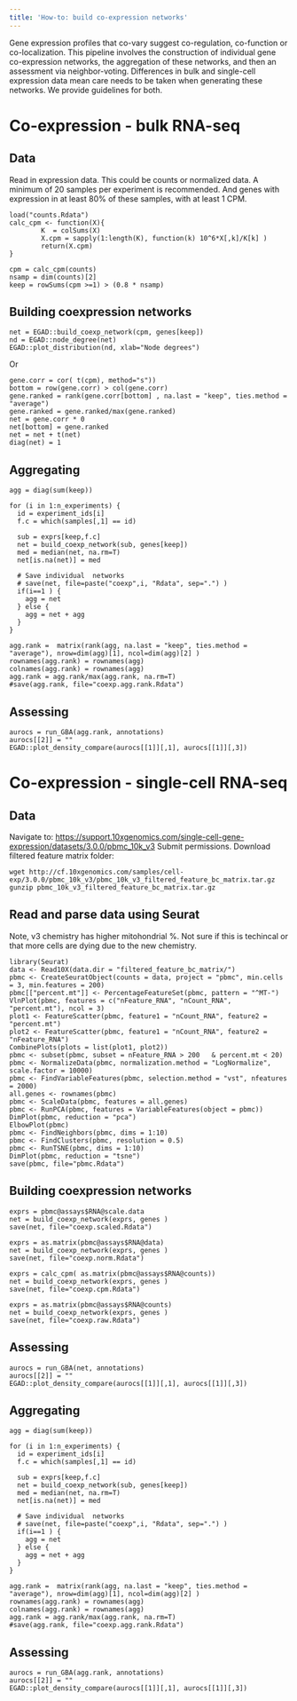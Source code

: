 ```yaml
---
title: 'How-to: build co-expression networks'
---
```

 
Gene expression profiles that co-vary suggest co-regulation, co-function or co-localization. This pipeline involves the construction of individual gene co-expression networks, the aggregation of these networks, and then an assessment via neighbor-voting. Differences in bulk and single-cell expression data mean care needs to be taken when generating these networks. We provide guidelines for both. 

# Co-expression - bulk RNA-seq
## Data 
Read in expression data. This could be counts or normalized data. A minimum of 20 samples per experiment is recommended. And genes with expression in at least 80% of these samples, with at least 1 CPM.  
```{}
load("counts.Rdata") 
calc_cpm <- function(X){
        K  = colSums(X)
        X.cpm = sapply(1:length(K), function(k) 10^6*X[,k]/K[k] )
        return(X.cpm)
} 

cpm = calc_cpm(counts)
nsamp = dim(counts)[2] 
keep = rowSums(cpm >=1) > (0.8 * nsamp) 
```

##  Building coexpression networks 
```{}
net = EGAD::build_coexp_network(cpm, genes[keep])
nd = EGAD::node_degree(net)
EGAD::plot_distribution(nd, xlab="Node degrees")
```
Or 
```{}
gene.corr = cor( t(cpm), method="s")) 
bottom = row(gene.corr) > col(gene.corr) 
gene.ranked = rank(gene.corr[bottom] , na.last = "keep", ties.method = "average")   
gene.ranked = gene.ranked/max(gene.ranked) 
net = gene.corr * 0 
net[bottom] = gene.ranked
net = net + t(net) 
diag(net) = 1
```


##  Aggregating 
```{} 
agg = diag(sum(keep))
 
for (i in 1:n_experiments) {
  id = experiment_ids[i]
  f.c = which(samples[,1] == id)

  sub = exprs[keep,f.c]
  net = build_coexp_network(sub, genes[keep])
  med = median(net, na.rm=T)
  net[is.na(net)] = med
      
  # Save individual  networks 
  # save(net, file=paste("coexp",i, "Rdata", sep=".") )
  if(i==1 ) {
    agg = net
  } else {
    agg = net + agg
  }
}

agg.rank =  matrix(rank(agg, na.last = "keep", ties.method = "average"), nrow=dim(agg)[1], ncol=dim(agg)[2] )
rownames(agg.rank) = rownames(agg)
colnames(agg.rank) = rownames(agg)
agg.rank = agg.rank/max(agg.rank, na.rm=T)
#save(agg.rank, file="coexp.agg.rank.Rdata")

```


##  Assessing  
```{}
aurocs = run_GBA(agg.rank, annotations)
aurocs[[2]] = ""
EGAD::plot_density_compare(aurocs[[1]][,1], aurocs[[1]][,3])
```

 
#  Co-expression - single-cell RNA-seq
## Data 
Navigate to: 
https://support.10xgenomics.com/single-cell-gene-expression/datasets/3.0.0/pbmc_10k_v3
Submit permissions. Download filtered feature matrix folder: 
```
wget http://cf.10xgenomics.com/samples/cell-exp/3.0.0/pbmc_10k_v3/pbmc_10k_v3_filtered_feature_bc_matrix.tar.gz
gunzip pbmc_10k_v3_filtered_feature_bc_matrix.tar.gz
```
## Read and parse data using Seurat
Note, v3 chemistry has higher mitohondrial %. Not sure if this is techincal or that more cells are dying due to the new chemistry. 
```{}
library(Seurat)
data <- Read10X(data.dir = "filtered_feature_bc_matrix/")
pbmc <- CreateSeuratObject(counts = data, project = "pbmc", min.cells = 3, min.features = 200)
pbmc[["percent.mt"]] <- PercentageFeatureSet(pbmc, pattern = "^MT-")
VlnPlot(pbmc, features = c("nFeature_RNA", "nCount_RNA", "percent.mt"), ncol = 3)
plot1 <- FeatureScatter(pbmc, feature1 = "nCount_RNA", feature2 = "percent.mt")
plot2 <- FeatureScatter(pbmc, feature1 = "nCount_RNA", feature2 = "nFeature_RNA")
CombinePlots(plots = list(plot1, plot2))
pbmc <- subset(pbmc, subset = nFeature_RNA > 200   & percent.mt < 20)
pbmc <- NormalizeData(pbmc, normalization.method = "LogNormalize", scale.factor = 10000)
pbmc <- FindVariableFeatures(pbmc, selection.method = "vst", nfeatures = 2000)
all.genes <- rownames(pbmc)
pbmc <- ScaleData(pbmc, features = all.genes)
pbmc <- RunPCA(pbmc, features = VariableFeatures(object = pbmc))
DimPlot(pbmc, reduction = "pca")
ElbowPlot(pbmc)
pbmc <- FindNeighbors(pbmc, dims = 1:10)
pbmc <- FindClusters(pbmc, resolution = 0.5)
pbmc <- RunTSNE(pbmc, dims = 1:10)
DimPlot(pbmc, reduction = "tsne")
save(pbmc, file="pbmc.Rdata")
```


##  Building coexpression networks 
```{}
exprs = pbmc@assays$RNA@scale.data
net = build_coexp_network(exprs, genes )
save(net, file="coexp.scaled.Rdata")

exprs = as.matrix(pbmc@assays$RNA@data)
net = build_coexp_network(exprs, genes )
save(net, file="coexp.norm.Rdata")

exprs = calc_cpm( as.matrix(pbmc@assays$RNA@counts))
net = build_coexp_network(exprs, genes )
save(net, file="coexp.cpm.Rdata")

exprs = as.matrix(pbmc@assays$RNA@counts)
net = build_coexp_network(exprs, genes )
save(net, file="coexp.raw.Rdata")
```

## Assessing  
```{}
aurocs = run_GBA(net, annotations)
aurocs[[2]] = ""
EGAD::plot_density_compare(aurocs[[1]][,1], aurocs[[1]][,3])
```


##  Aggregating 
```{} 
agg = diag(sum(keep))
 
for (i in 1:n_experiments) {
  id = experiment_ids[i]
  f.c = which(samples[,1] == id)

  sub = exprs[keep,f.c]
  net = build_coexp_network(sub, genes[keep])
  med = median(net, na.rm=T)
  net[is.na(net)] = med
      
  # Save individual  networks 
  # save(net, file=paste("coexp",i, "Rdata", sep=".") )
  if(i==1 ) {
    agg = net
  } else {
    agg = net + agg
  }
}

agg.rank =  matrix(rank(agg, na.last = "keep", ties.method = "average"), nrow=dim(agg)[1], ncol=dim(agg)[2] )
rownames(agg.rank) = rownames(agg)
colnames(agg.rank) = rownames(agg)
agg.rank = agg.rank/max(agg.rank, na.rm=T)
#save(agg.rank, file="coexp.agg.rank.Rdata")

```


## Assessing  
```{}
aurocs = run_GBA(agg.rank, annotations)
aurocs[[2]] = ""
EGAD::plot_density_compare(aurocs[[1]][,1], aurocs[[1]][,3])
```

 
